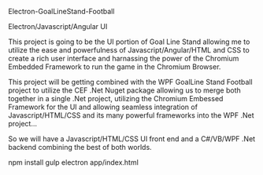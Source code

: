 Electron-GoalLineStand-Football

Electron/Javascript/Angular UI

This project is going to be the UI portion of Goal Line Stand allowing me to utilize the ease and powerfulness of Javascript/Angular/HTML and CSS to create a rich user interface and harnassing the power of the Chromium Embedded Framework to run the game in the Chromium Browser.

This project will be getting combined with the WPF GoalLine Stand Football project to utilize the CEF .Net Nuget package allowing us to merge both together in a single .Net project, utilizing the Chromium Embessed Framework for the UI and allowing seamless integration of Javascript/HTML/CSS and its many powerful frameworks into the WPF .Net project...

So we will have a Javascript/HTML/CSS UI front end and a C#/VB/WPF .Net backend combining the best of both worlds.

npm install
gulp
electron app/index.html
